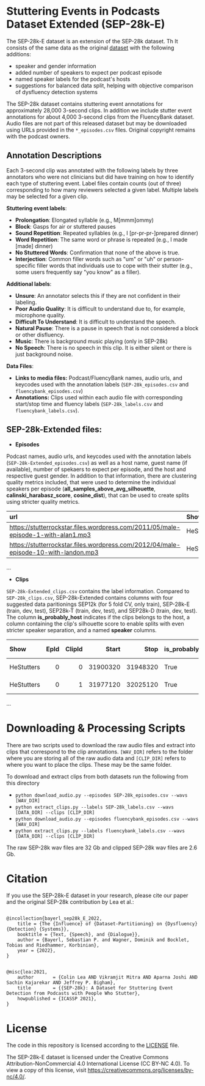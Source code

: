 
# Stuttering Events in Podcasts Dataset Extended (SEP-28k-E)

The SEP-28k-E dataset is an extension of the SEP-28k dataset.
Th
It consists of the same data as the original [dataset](!https://github.com/apple/ml-stuttering-events-dataset/) with the following additions:

* speaker and gender information
* added number of speakers to expect per podcast episode
* named speaker labels for the podcast's hosts
* suggestions for balanced data split, helping with objective comparison of dysfluency detection systems

The SEP-28k dataset contains stuttering event annotations for approximately 28,000 3-second clips.
In addition we include stutter event annotations for about 4,000 3-second clips from the FluencyBank dataset. Audio files are not part of this released dataset but may be downloaded using URLs provided in the `*_episodes.csv` files. Original copyright remains with the podcast owners. 


## Annotation Descriptions

Each 3-second clip was annotated with the following labels by three annotators who were not clinicians but did have training on how to identify each type of stuttering event. Label files contain counts (out of three) corresponding to how many reviewers selected a given label. Multiple labels may be selected for a given clip. 

**Stuttering event labels**:
* **Prolongation**: Elongated syllable (e.g., M[mmm]ommy)
* **Block**: Gasps for air or stuttered pauses
* **Sound Repetition**: Repeated syllables (e.g., I [pr-pr-pr-]prepared dinner)
* **Word Repetition**: The same word or phrase is repeated (e.g., I made [made] dinner)
* **No Stuttered Words**: Confirmation that none of the above is true.
* **Interjection**: Common filler words such as "um" or "uh" or person-specific filler words that individuals use to cope with their stutter (e.g., some users frequently say "you know" as a filler).

**Additional labels**:
* **Unsure**: An annotator selects this if they are not confident in their labeling.
* **Poor Audio Quality**: It is difficult to understand due to, for example, microphone quality.
* **Difficult To Understand**: It is difficult to understand the speech.
* **Natural Pause**: There is a pause in speech that is not considered a block or other disfluency. 
* **Music**: There is background music playing (only in SEP-28k)
* **No Speech**: There is no speech in this clip. It is either silent or there is just background noise.

**Data Files**:
* **Links to media files:** Podcast/FluencyBank names, audio urls, and keycodes used with the annotation labels (`SEP-28k_episodes.csv` and `fluencybank_episodes.csv`)
* **Annotations:** Clips used within each audio file with corresponding start/stop time and fluency labels (`SEP-28k_labels.csv` and `fluencybank_labels.csv`). 

## SEP-28k-Extended files:

* **Episodes**

Podcast names, audio urls, and keycodes used with the annotation labels (`SEP-28k-Extended_episodes.csv`) as well as a host name, guest name (if available), number of
spekaers to expect per episode, and the host and respective guest gender.
In addition to that information, there are clustering quality metrics included, that were used to determine the individual speakers per episode (**all_samples_above_avg_silhouette**, **calinski_harabasz_score**, **cosine_dist**), that can be used to create splits using stricter quality metrics.


| url                                                                                   | Show       |   EpId | host         | guest    |   num_spk | true_num_spk_known   | host_gender   | guest_gender   | all_samples_above_avg_silhouette   |   calinski_harabasz_score |   cosine_dist |
|:--------------------------------------------------------------------------------------|:-----------|-------:|:-------------|:---------|----------:|:---------------------|:--------------|:---------------|:-----------------------------------|--------------------------:|--------------:|
| https://stutterrockstar.files.wordpress.com/2011/05/male-episode-1-with-alan1.mp3     | HeStutters |      0 | Pamela Mertz | alan1    |         2 | True                 | f             | m              | True                               |                   25.948  |      0.405554 |
| https://stutterrockstar.files.wordpress.com/2012/04/male-episode-10-with-landon.mp3   | HeStutters |      1 | Pamela Mertz | landon   |         2 | True                 | f             | m              | True                               |                  150.363  |      0.459398 |
...

* **Clips**

`SEP-28k-Extended_clips.csv` contains the label information. Compared to `SEP-28k_clips.csv`, SEP-28k-Extended contains columns with four suggested data paritionings SEP12k (for 5 fold CV, only train), SEP-28k-E (train, dev, test), SEP28k-T (train, dev, test), and SEP28k-D (train, dev, test).
The column **is_probably_host** indicates if the clips belongs to the host, a column containing the clip's silhouette score to enable splits with even stricter speaker separation, and a named **speaker** columns.

| Show       |   EpId |   ClipId |    Start |     Stop | is_probably_host   | speaker      |   clip_silhouette_score |   SEP12k | SEP28k-E   | SEP28k-T   | SEP28k-D   |   ... |
|:-----------|-------:|---------:|---------:|---------:|:-------------------|:-------------|------------------------:|---------:|:-----------|:-----------|:-----------|---------:|
| HeStutters |      0 |        0 | 31900320 | 31948320 | True               | Pamela Mertz |                0.565847 |      nan | train      | test       | test       |        ... |
| HeStutters |      0 |        1 | 31977120 | 32025120 | True               | Pamela Mertz |                0.440298 |      nan | train      | test       | test       |        ... |
...


# Downloading & Processing Scripts

There are two scripts used to download the raw audio files and extract into clips that correspond to the clip annotations. `[WAV_DIR]` refers to the folder where you are storing all of the raw audio data and `[CLIP_DIR]` refers to where you want to place the clips. These may be the same folder. 

To download and extract clips from both datasets run the following from this directory

* `python download_audio.py --episodes SEP-28k_episodes.csv --wavs [WAV_DIR]`
* `python extract_clips.py --labels SEP-28k_labels.csv --wavs [DATA_DIR] --clips [CLIP_DIR]`
* `python download_audio.py --episodes fluencybank_episodes.csv --wavs [WAV_DIR]`
* `python extract_clips.py --labels fluencybank_labels.csv --wavs [DATA_DIR] --clips [CLIP_DIR]`

The raw SEP-28k wav files are 32 Gb and clipped SEP-28k wav files are 2.6 Gb.

# Citation

If you use the SEP-28k-E dataset in your research, please cite our paper and the original SEP-28k contribution by Lea et al.:
```

@incollection{bayerl_sep28k_E_2022,
	title = {The {Influence} of {Dataset-Partitioning} on {Dysfluency} {Detection} {Systems}},
	booktitle = {Text, {Speech}, and {Dialogue}},
	author = {Bayerl, Sebastian P. and Wagner, Dominik and Bocklet, Tobias and Riedhammer, Korbinian},
	year = {2022},
}


@misc{lea:2021,
    author       = {Colin Lea AND Vikramjit Mitra AND Aparna Joshi AND Sachin Kajarekar AND Jeffrey P. Bigham},
    title        = {{SEP-28k}: A Dataset for Stuttering Event Detection from Podcasts with People Who Stutter},
    howpublished = {ICASSP 2021},
}
```

# License

The code in this repository is licensed according to the [LICENSE](LICENSE) file.

The SEP-28k-E dataset is licensed under the Creative Commons Attribution-NonCommercial 4.0 International License (CC BY-NC 4.0). To view a copy of this license, visit https://creativecommons.org/licenses/by-nc/4.0/.